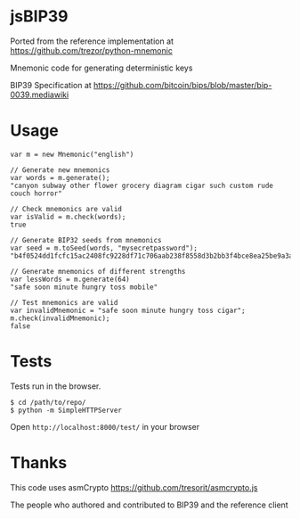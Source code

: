 # jsBIP39

Ported from the reference implementation at https://github.com/trezor/python-mnemonic

Mnemonic code for generating deterministic keys

BIP39 Specification at https://github.com/bitcoin/bips/blob/master/bip-0039.mediawiki

# Usage

```
var m = new Mnemonic("english")

// Generate new mnemonics
var words = m.generate();
"canyon subway other flower grocery diagram cigar such custom rude couch horror"

// Check mnemonics are valid
var isValid = m.check(words);
true

// Generate BIP32 seeds from mnemonics
var seed = m.toSeed(words, "mysecretpassword");
"b4f0524dd1fcfc15ac2408fc9228df71c706aab238f8558d3b2bb3f4bce8ea25be9a3a6fc684a16ebfbb1240aee3decb404b856dd57298ce150441965c91c6e9"

// Generate mnemonics of different strengths
var lessWords = m.generate(64)
"safe soon minute hungry toss mobile"

// Test mnemonics are valid
var invalidMnemonic = "safe soon minute hungry toss cigar";
m.check(invalidMnemonic);
false
```

# Tests

Tests run in the browser.

```
$ cd /path/to/repo/
$ python -m SimpleHTTPServer
```

Open `http://localhost:8000/test/` in your browser

# Thanks

This code uses asmCrypto
https://github.com/tresorit/asmcrypto.js

The people who authored and contributed to BIP39 and the reference client
